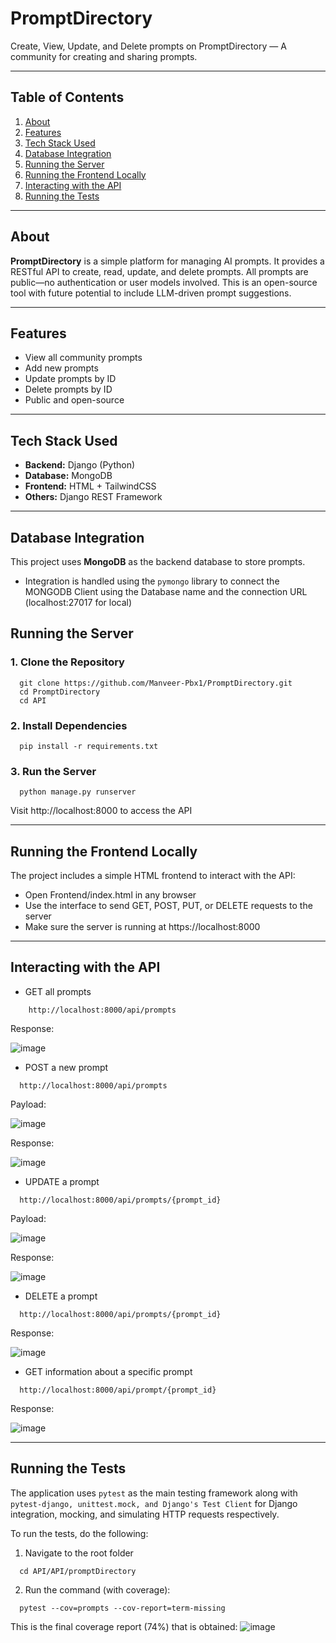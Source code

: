 # PromptDirectory

Create, View, Update, and Delete prompts on PromptDirectory — A community for creating and sharing prompts.

---

## Table of Contents

1. [About](#about)
2. [Features](#features)
3. [Tech Stack Used](#tech-stack-used)
4. [Database Integration](#database-integration)
5. [Running the Server](#running-the-server)
6. [Running the Frontend Locally](#running-the-frontend-locally)
7. [Interacting with the API](#interacting-with-the-api)
8. [Running the Tests](#running-the-tests)

---

## About

**PromptDirectory** is a simple platform for managing AI prompts. It provides a RESTful API to create, read, update, and delete prompts. All prompts are public—no authentication or user models involved. This is an open-source tool with future potential to include LLM-driven prompt suggestions.

---

## Features

- View all community prompts  
- Add new prompts  
- Update prompts by ID  
- Delete prompts by ID  
- Public and open-source

---

## Tech Stack Used

- **Backend:** Django (Python)
- **Database:** MongoDB
- **Frontend:** HTML + TailwindCSS
- **Others:** Django REST Framework

---

## Database Integration

This project uses **MongoDB** as the backend database to store prompts.

- Integration is handled using the `pymongo` library to connect the MONGODB Client using the Database name and the connection URL (localhost:27017 for local)

## Running the Server

### 1. Clone the Repository
```
  git clone https://github.com/Manveer-Pbx1/PromptDirectory.git
  cd PromptDirectory
  cd API
```
### 2. Install Dependencies
```
  pip install -r requirements.txt
```
### 3. Run the Server
```
  python manage.py runserver
```

Visit http://localhost:8000 to access the API

---

## Running the Frontend Locally
The project includes a simple HTML frontend to interact with the API:
- Open Frontend/index.html in any browser
- Use the interface to send GET, POST, PUT, or DELETE requests to the server
- Make sure the server is running at https://localhost:8000

---

## Interacting with the API
- GET all prompts
```
    http://localhost:8000/api/prompts
```
  Response:
  
  ![image](https://github.com/user-attachments/assets/4decc158-32a8-4c87-88b2-27066ec74e60)

- POST a new prompt
```
  http://localhost:8000/api/prompts
```
  Payload:
  
  ![image](https://github.com/user-attachments/assets/8b27acbe-398a-4a95-8988-6c8a84530d29)
  
  Response:
  
  ![image](https://github.com/user-attachments/assets/f93a48ce-e83a-433a-afd6-9bc7a33697df)

- UPDATE a prompt
```
  http://localhost:8000/api/prompts/{prompt_id}
```
  Payload:
  
  ![image](https://github.com/user-attachments/assets/d09abb54-1027-4678-a930-ee8e1c150938)
  
  Response:
  
  ![image](https://github.com/user-attachments/assets/807f6004-94b7-47f7-af71-1b2ca5d61ff1)

- DELETE a prompt
```
  http://localhost:8000/api/prompts/{prompt_id}
```
  Response:
  
  ![image](https://github.com/user-attachments/assets/a3c6fb7c-97ed-4a98-bcc3-d6b774d8b087)

- GET information about a specific prompt
```
  http://localhost:8000/api/prompt/{prompt_id}
```
  Response:
  
  ![image](https://github.com/user-attachments/assets/3812ecef-d739-42d7-9de6-300981602d3b)


---

## Running the Tests
The application uses `pytest` as the main testing framework along with `pytest-django, unittest.mock, and Django's Test Client` for Django integration, mocking, and simulating HTTP requests respectively.

To run the tests, do the following:
1. Navigate to the root folder
```
  cd API/API/promptDirectory
```
2. Run the command (with coverage):
```
  pytest --cov=prompts --cov-report=term-missing
```

This is the final coverage report (74%) that is obtained:
![image](https://github.com/user-attachments/assets/2fb0c3a2-64fa-4715-9d58-158778235698)



   
